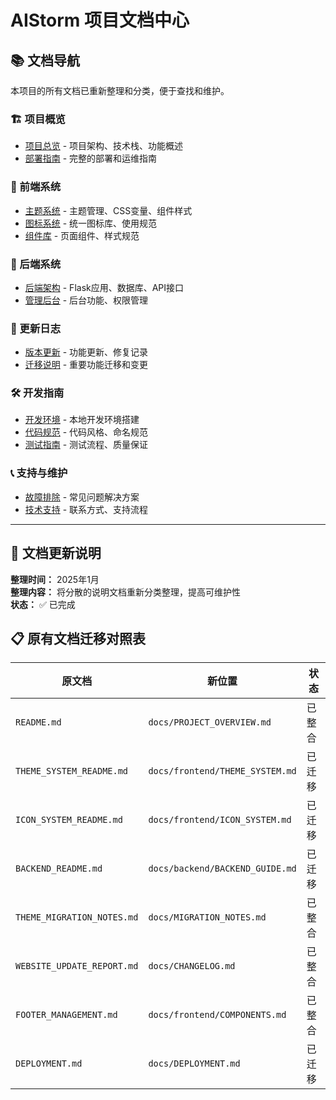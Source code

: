 # AIStorm 项目文档中心

## 📚 文档导航

本项目的所有文档已重新整理和分类，便于查找和维护。

### 🏗️ 项目概览
- [项目总览](./PROJECT_OVERVIEW.md) - 项目架构、技术栈、功能概述
- [部署指南](./DEPLOYMENT.md) - 完整的部署和运维指南

### 🎨 前端系统
- [主题系统](./frontend/THEME_SYSTEM.md) - 主题管理、CSS变量、组件样式
- [图标系统](./frontend/ICON_SYSTEM.md) - 统一图标库、使用规范
- [组件库](./frontend/COMPONENTS.md) - 页面组件、样式规范

### 🔧 后端系统
- [后端架构](./backend/BACKEND_GUIDE.md) - Flask应用、数据库、API接口
- [管理后台](./backend/ADMIN_GUIDE.md) - 后台功能、权限管理

### 📝 更新日志
- [版本更新](./CHANGELOG.md) - 功能更新、修复记录
- [迁移说明](./MIGRATION_NOTES.md) - 重要功能迁移和变更

### 🛠️ 开发指南
- [开发环境](./development/SETUP.md) - 本地开发环境搭建
- [代码规范](./development/CODING_STANDARDS.md) - 代码风格、命名规范
- [测试指南](./development/TESTING.md) - 测试流程、质量保证

### 📞 支持与维护
- [故障排除](./TROUBLESHOOTING.md) - 常见问题解决方案
- [技术支持](./SUPPORT.md) - 联系方式、支持流程

---

## 🔄 文档更新说明

**整理时间：** 2025年1月  
**整理内容：** 将分散的说明文档重新分类整理，提高可维护性  
**状态：** ✅ 已完成

## 📋 原有文档迁移对照表

| 原文档 | 新位置 | 状态 |
|--------|--------|------|
| `README.md` | `docs/PROJECT_OVERVIEW.md` | 已整合 |
| `THEME_SYSTEM_README.md` | `docs/frontend/THEME_SYSTEM.md` | 已迁移 |
| `ICON_SYSTEM_README.md` | `docs/frontend/ICON_SYSTEM.md` | 已迁移 |
| `BACKEND_README.md` | `docs/backend/BACKEND_GUIDE.md` | 已迁移 |
| `THEME_MIGRATION_NOTES.md` | `docs/MIGRATION_NOTES.md` | 已整合 |
| `WEBSITE_UPDATE_REPORT.md` | `docs/CHANGELOG.md` | 已整合 |
| `FOOTER_MANAGEMENT.md` | `docs/frontend/COMPONENTS.md` | 已整合 |
| `DEPLOYMENT.md` | `docs/DEPLOYMENT.md` | 已迁移 | 